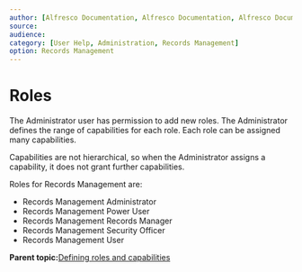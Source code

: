 ```yaml
---
author: [Alfresco Documentation, Alfresco Documentation, Alfresco Documentation]
source: 
audience: 
category: [User Help, Administration, Records Management]
option: Records Management
---
```


# Roles

The Administrator user has permission to add new roles. The Administrator defines the range of capabilities for each role. Each role can be assigned many capabilities.

Capabilities are not hierarchical, so when the Administrator assigns a capability, it does not grant further capabilities.

Roles for Records Management are:

-   Records Management Administrator
-   Records Management Power User
-   Records Management Records Manager
-   Records Management Security Officer
-   Records Management User

**Parent topic:**[Defining roles and capabilities](../concepts/rm-roles-intro.md)


